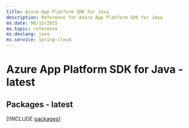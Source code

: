 ```yaml
---
title: Azure App Platform SDK for Java
description: Reference for Azure App Platform SDK for Java
ms.date: 06/13/2025
ms.topic: reference
ms.devlang: java
ms.service: spring-cloud
---
```

# Azure App Platform SDK for Java - latest
## Packages - latest
[!INCLUDE [packages](app-platform-index.md)]